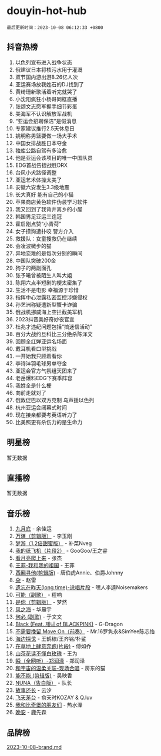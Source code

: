 # douyin-hot-hub

`最后更新时间：2023-10-08 06:12:33 +0800`

## 抖音热榜

1. 以色列宣布进入战争状态
1. 俄建议日本将核污水用于灌溉
1. 双节国内游出游8.26亿人次
1. 亚运赛场放我姓石的DJ找到了
1. 黄绮珊新歌活着听完就哭了
1. 小沈阳疯狂小杨哥同框直播
1. 张颂文志愿军握手细节彩蛋
1. 美海军不认识解放军战机
1. “亚运会招聘保洁”是假消息
1. 专家建议推行2.5天休息日
1. 姚明称男篮要做一场大手术
1. 中国女排战胜日本夺金
1. 独库公路自驾有多治愈
1. 他是亚运会该项目的唯一中国队员
1. EDG首战告捷战胜DRX
1. 台风小犬路径调整
1. 亚运艺术体操太美了
1. 安徽六安发生3.3级地震
1. 长大真好 能有自己的小猫
1. 苹果商店黄色软件伪装学习软件
1. 我又回到了我背井离乡的小屋
1. 韩国男足亚运三连冠
1. 霍启刚点赞“小青荷”
1. 女子摸狗遭扑咬 警方介入
1. 救援队：女童搜救仍在继续
1. 会凌波微步的猫
1. 异地恋难的是每次分别的瞬间
1. 中国队突破200金
1. 狗子的两副面孔
1. 张予曦曾被陌生人叫大姐
1. 陈翔六点半短剧的梗太密集了
1. 生活不是电影 幸福源于珍惜
1. 指挥中心泄露私密监控涉嫌侵权
1. 孙艺洲称疑遭新型蟹卡诈骗
1. 俄战机挪威海上空拦截美军机
1. 2023抖音美好奇妙夜官宣
1. 杜兆才违纪问题包括“搞迷信活动”
1. 百分大战约旦科比三分绝杀陈泽文
1. 回顾全红婵亚运名场面
1. 戴耳机看口型挑战
1. 一开始我只顾着看你
1. 李诗沣羽毛球男单夺金
1. 亚运会官方气氛组天团来了
1. 老岳爆料EDG下赛季阵容
1. 我姓全是什么梗
1. 向前走就对了
1. 俄敦促巴以双方克制 乌声援以色列
1. 杭州亚运会闭幕式时间
1. 现在接亲都要考英语听力了
1. 比美照更有杀伤力的是生命力

## 明星榜

暂无数据

## 直播榜

暂无数据

## 音乐榜

1. [九月底](https://sf3-cdn-tos.douyinstatic.com/obj/tos-cn-ve-2774/oMfewG4PDTFhF8iz3OGQ7ABH5i6fCgnMaoCbzZ) - 余佳运
1. [万疆（剪辑版）](https://sf6-cdn-tos.douyinstatic.com/obj/tos-cn-ve-2774/ooG7oVgFlDTelKCjCsTTobQvbdtj1BBQXnfZd8) - 李玉刚
1. [梦游（1.2倍甜蜜版）](https://sf6-cdn-tos.douyinstatic.com/obj/tos-cn-ve-2774/o4gyAUm8hwufoEABmwVIiQtHsFuGzAEEWtNMzo) - 补菜Nveg
1. [我的纸飞机（片段2）](https://sf6-cdn-tos.douyinstatic.com/obj/tos-cn-ve-2774/oM2ZrKcg2CD5AeRB2gkeXOFB1IxAGJdZPazYHf) - GooGoo/王之睿
1. [看月亮爬上来](https://sf3-cdn-tos.douyinstatic.com/obj/tos-cn-ve-2774/356c324112764016b25295e535f2daf0) - 张杰
1. [王菲-我和我的祖国](https://sf6-cdn-tos.douyinstatic.com/obj/tos-cn-ve-2774/3ef0f373017541e18566595c96123cab) - 王菲
1. [西厢寻他(剪辑版)](https://sf6-cdn-tos.douyinstatic.com/obj/tos-cn-ve-2774/oUsAVfAQKlRNxEv5qxvIB8o5qmIWUcXbzJKJhw) - 唐伯虎Annie、伯爵Johnny
1. [朵](https://sf3-cdn-tos.douyinstatic.com/obj/tos-cn-ve-2774/932f5bdfcd7c47b880525e92ab8a4999) - 赵雷
1. [遗忘在昨天(long time)-说唱片段](https://sf6-cdn-tos.douyinstatic.com/obj/tos-cn-ve-2774/oIynqctDJIzUJY3Q2CeIFe5nA2gC7DS2bfZamd) - 嘿人李逵Noisemakers
1. [可能（副歌）](https://sf3-cdn-tos.douyinstatic.com/obj/tos-cn-ve-2774/cde1731888894259b333569393c2fb51) - 程响
1. [是你（剪辑版）](https://sf3-cdn-tos.douyinstatic.com/obj/tos-cn-ve-2774/46019dae783c4c969944217fe1cfafc4) - 梦然
1. [风之海](https://sf6-cdn-tos.douyinstatic.com/obj/tos-cn-ve-2774/oInqZ2gFbCQvB6wZNnZlJpBcfDBQ8t1e1XwYAi) - 华晨宇
1. [何必 (副歌)](https://sf3-cdn-tos.douyinstatic.com/obj/tos-cn-ve-2774/okuRVVnhXysQOM6IEAfyBsgzwvoF7Az6tNiWDB) - 于文文
1. [Black (Feat. 제니 of BLACKPINK)](https://sf6-cdn-tos.douyinstatic.com/obj/tos-cn-ve-2774/2eb92e2debbe4fe0a552bc099aef7f28) - G-Dragon
1. [不需要挽留 Move On（前奏）](https://sf3-cdn-tos.douyinstatic.com/obj/tos-cn-ve-2774/ooCBhgCCkF4nExzQL9WZSUbitfA8IsDkgQIYhe) - Mr.16罗隽永&SimYee陈芯怡
1. [海边探戈](https://sf6-cdn-tos.douyinstatic.com/obj/tos-cn-ve-2774/os9gE0VQCGqt6VQkZDyBBYvfSDY0QFe3vVmubn) - 王鹤棣/王齐铭/朴鲨
1. [在草地上肆意奔跑(片段)](https://sf3-cdn-tos.douyinstatic.com/obj/tos-cn-ve-2774/8831d494742f45dabdfa8adb8b817259) - 傅如乔
1. [山茶花读不懂白玫瑰](https://sf3-cdn-tos.douyinstatic.com/obj/tos-cn-ve-2774/osfn8B7DktrRHEPJgPCfDbw7QDQEkwC16BxZg9) - 王为
1. [瞬（全网听）-郑润泽](https://sf6-cdn-tos.douyinstatic.com/obj/tos-cn-ve-2774/o4Vb9eJZClCZTnRQYy0BRSeHGrDtrkrQgIBvQt) - 郑润泽
1. [和宇宙的温柔关联-现场合唱](https://sf3-cdn-tos.douyinstatic.com/obj/tos-cn-ve-2774/o0hONGDYQBgk0e5bqDeQOonVmncA6tC2nBwZLT) - 房东的猫
1. [能不能 (剪辑版)](https://sf3-cdn-tos.douyinstatic.com/obj/tos-cn-ve-2774/fc4a6c45b4a34277ba4088e1d7fdff98) - 吴映香
1. [NUNA（告白版）](https://sf6-cdn-tos.douyinstatic.com/obj/tos-cn-ve-2774/a65828cbd8ce41a78a430a58b49f4feb) - 队长
1. [故事还长](https://sf3-cdn-tos.douyinstatic.com/obj/tos-cn-ve-2774/30a26758c8594f0ab81ac675c33ee2c5) - 云汐
1. [飞天茅台](https://sf3-cdn-tos.douyinstatic.com/obj/tos-cn-ve-2774/o4GhTV5kIuMWmC2Ai1WzNglssgBfQaqQCSLxUU) - 俞天时KOZAY & Q.luv
1. [我和比奇堡的朋友们](https://sf3-cdn-tos.douyinstatic.com/obj/tos-cn-ve-2774/f0505db981ea4a6d91453a15924a82aa) - 热水澡
1. [晚安](https://sf6-cdn-tos.douyinstatic.com/obj/tos-cn-ve-2774/a724c5e224464218839820f4e4fd632f) - 鹿先森

## 品牌榜

[2023-10-08-brand.md](2023-10-08-brand.md)
